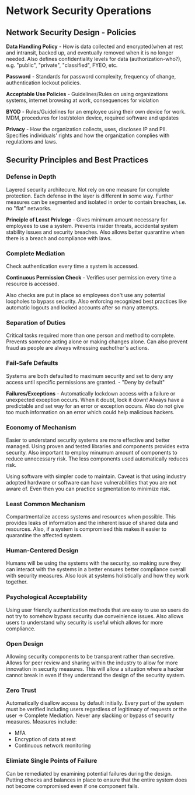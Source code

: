 # Network Security Operations  

## Network Security Design - Policies

**Data Handling Policy** - How is data collected and encrypted(when at rest and intransit, backed up, and eventually removed when it is no longer needed.  Also defines confidentiality levels for data (authorization-who?), e.g. "public", "private", "classified", FYEO, etc.  

**Password** - Standards for password complexity, frequency of change, authentication lockout policies.

**Acceptable Use Policies** - Guidelines/Rules on using organizations systems, internet browsing at work, consequences for violation  

**BYOD** - Rules/Guidelines for an employee using their own device for work.  MDM, procedures for lost/stolen device, required software and updates  

**Privacy** - How the organization collects, uses, discloses IP and PII.  Specifies individuals' rights and how the organization complies with regulations and laws.  

## Security Principles and Best Practices  

### Defense in Depth  

Layered security architecure.  Not rely on one measure for complete protection.  Each defense in the layer is different in some way.  Further measures can be segmented and isolated in order to contain breaches, i.e. no "flat" networks.  

**Principle of Least Privlege** - Gives minimum amount necessary for employees to use a system. Prevents insider threats, accidental system stability issues and security breaches.  Also allows better quarantine when there is a breach and compliance with laws.  
### Complete Mediation  

Check authentication every time a system is accessed.  

**Continuous Permission Check** - Verifies user permission every time a resource is accessed.  

Also checks are put in place so employees don't use any potential loopholes to bypass security.  Also enforcing recognized best practices like automatic logouts and locked accounts after so many attempts.

### Separation of Duties  

Critical tasks required more than one person and method to complete. Prevents someone acting alone or making changes alone.  Can also prevent fraud as people are always witnessing eachother's actions.  

### Fail-Safe Defaults  

Systems are both defaulted to maximum security and set to deny any access until specific permissions are granted.  - "Deny by default"

**Failures/Exceptions** - Automatically lockdown access with a failure or unexpected exception occurs. When it doubt, lock it down!  Always have a predictable and set way for an error or exception occurs.  Also do not give too much information on an error which could help malicious hackers.  

### Economy of Mechanism  

Easier to understand security systems are more effective and better managed.  Using proven and tested libraries and components provides extra security.  Also important to employ minumum amount of components to reduce unnecessary risk.  The less components used automatically reduces risk.  

Using software with simpler code to maintain.  Caveat is that using industry adopted hardware or software can have vulnerabilities that you are not aware of.  Even then you can practice segmentation to minimize risk.  

### Least Common Mechanism  

Compartmentalize access systems and resources when possible.  This provides leaks of information and the inherent issue of shared data and resources.  Also, if a system is compromised this makes it easier to quarantine the affected system.  

### Human-Centered Design  

Humans will be using the systems with the security, so making sure they can interact with the systems in a better ensures better compliance overall with security measures.  Also look at systems holistically and how they work together.  

### Psychological Acceptability  

Using user friendly authentication methods that are easy to use so users do not try to somehow bypass security due conveinience issues.  Also allows users to understand why security is useful which allows for more compliance.  

### Open Design  

Allowing security components to be transparent rather than secretive.  Allows for peer review and sharing within the industry to allow for more innovation in security measures.  This will allow a situation where a hacker cannot break in even if they understand the design of the security system.  

### Zero Trust  

Automatically disallow access by default initially. Every part of the system must be verified including users regardless of legitimacy of requests or the user -> Complete Mediation.  Never any slacking or bypass of security measures.  Measures include:  

- MFA
- Encryption of data at rest  
- Continuous network monitoring  

### Elimiate Single Points of Failure  

Can be remediated by examining potential failures during the design.  Putting checks and balances in place to ensure that the entire system does not become compromised even if one component fails.  

